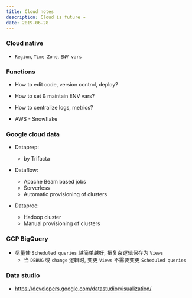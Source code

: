 ```yaml
---
title: Cloud notes
description: Cloud is future ~
date: 2019-06-28
---
```


### Cloud native

* `Region`, `Time Zone`, `ENV vars`

### Functions

* How to edit code, version control, deploy?
* How to set & maintain ENV vars?
* How to centralize logs, metrics?


* AWS - Snowflake

### Google cloud data

* Dataprep:
  - by Trifacta

* Dataflow:
  - Apache Beam based jobs
  - Serverless
  - Automatic provisioning of clusters

* Dataproc:
  - Hadoop cluster
  - Manual provisioning of clusters

### GCP BigQuery

* 尽量使 `Scheduled queries` 越简单越好, 把复杂逻辑保存为 `Views`
  - 当 `DEBUG` 或 `change` 逻辑时, 变更 `Views` 不需要变更 `Scheduled queries`

### Data studio
  - https://developers.google.com/datastudio/visualization/
